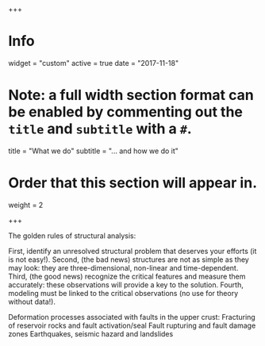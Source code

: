 +++
# Info
widget = "custom"
active = true
date = "2017-11-18"

# Note: a full width section format can be enabled by commenting out the `title` and `subtitle` with a `#`.
title = "What we do"
subtitle = "... and how we do it"

# Order that this section will appear in.
weight = 2

+++

The golden rules of structural analysis:

First, identify an unresolved structural problem that deserves your efforts (it is not easy!).
Second, (the bad news) structures are not as simple as they may look: they are three-dimensional, non-linear and time-dependent.
Third, (the good news) recognize the critical features and measure them accurately: these observations will provide a key to the solution.
Fourth, modeling must be linked to the critical observations (no use for theory without data!).

Deformation processes associated with faults in the upper crust:
            Fracturing of reservoir rocks and fault activation/seal
            Fault rupturing and fault damage zones
            Earthquakes, seismic hazard and landslides